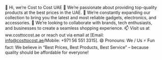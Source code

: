 👋 Hi, we’re Cost to Cost UAE
👀 We’re passionate about providing top-quality products at the best prices in the UAE.
🌱 We’re constantly expanding our collection to bring you the latest and most reliable gadgets, electronics, and accessories.
💞️ We’re looking to collaborate with brands, tech enthusiasts, and businesses to create a seamless shopping experience.
📫 Visit us at ww.costtocost.ae or reach out via email at [Email: info@costtocost.ae/Mobile: +971 56 551 3315].
😄 Pronouns: We / Us
⚡ Fun fact: We believe in “Best Prices, Best Products, Best Service” – because quality should be affordable for everyone!

